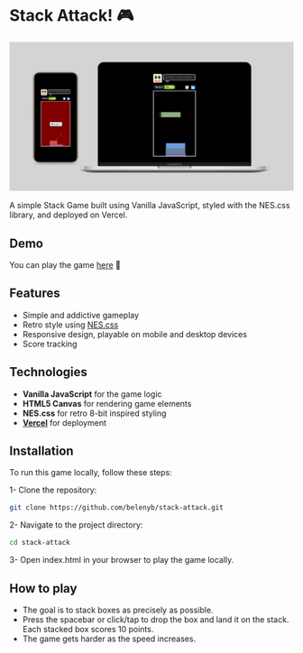 # Stack Attack! 🎮

![App Screenshot](stack-attack.png)

A simple Stack Game built using Vanilla JavaScript, styled with the NES.css library, and deployed on Vercel.

## Demo
You can play the game [here](https://stack-attack.vercel.app/) 🎉

## Features
- Simple and addictive gameplay
- Retro style using [NES.css](https://nostalgic-css.github.io/NES.css/)
- Responsive design, playable on mobile and desktop devices
- Score tracking

## Technologies
- **Vanilla JavaScript** for the game logic
- **HTML5 Canvas** for rendering game elements
- **NES.css** for retro 8-bit inspired styling
- **[Vercel](https://vercel.com)** for deployment

## Installation
To run this game locally, follow these steps:

   1- Clone the repository:
   ```bash
   git clone https://github.com/belenyb/stack-attack.git
   ```
   2- Navigate to the project directory:
```bash
cd stack-attack
```
3- Open index.html in your browser to play the game locally.

## How to play
- The goal is to stack boxes as precisely as possible.
- Press the spacebar or click/tap to drop the box and land it on the stack. Each stacked box scores 10 points.
- The game gets harder as the speed increases.
